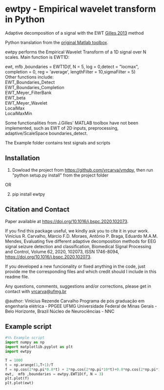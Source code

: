 #  ewtpy - Empirical wavelet transform in Python

Adaptive decomposition of a signal with the EWT [Gilles,2013](https://doi.org/10.1109/TSP.2013.2265222) method

Python translation from the [original Matlab toolbox](https://www.mathworks.com/matlabcentral/fileexchange/42141-empirical-wavelet-transforms).  

ewtpy performs the Empirical Wavelet Transform of a 1D signal over N scales. Main function is EWT1D:

ewt,  mfb ,boundaries = EWT1D(f, N = 5, log = 0,detect = "locmax", completion = 0, reg = 'average', lengthFilter = 10,sigmaFilter = 5)  
Other functions include:  
EWT_Boundaries_Detect  
EWT_Boundaries_Completion  
EWT_Meyer_FilterBank  
EWT_beta  
EWT_Meyer_Wavelet  
LocalMax  
LocalMaxMin  

Some functionalities from J.Gilles' MATLAB toolbox have not been implemented, such as EWT of 2D inputs, preprocessing, adaptive/ScaleSpace boundaries_detect.

The Example folder contains test signals and scripts

## Installation 

1) Dowload the project from https://github.com/vrcarva/vmdpy, then run "python setup.py install" from the project folder

OR

2) pip install ewtpy


## Citation and Contact
Paper available at https://doi.org/10.1016/j.bspc.2020.102073.  

If you find this package useful, we kindly ask you to cite it in your work.    
Vinícius R. Carvalho, Márcio F.D. Moraes, Antônio P. Braga, Eduardo M.A.M. Mendes,
Evaluating five different adaptive decomposition methods for EEG signal seizure detection and classification,
Biomedical Signal Processing and Control,
Volume 62,
2020,
102073,
ISSN 1746-8094,
https://doi.org/10.1016/j.bspc.2020.102073.


If you developed a new funcionality or fixed anything in the code, just provide me the corresponding files and which credit should I include in this readme file. 

Any questions, comments, suggestions and/or corrections, please get in contact with vrcarva@ufmg.br  

@author: Vinícius Rezende Carvalho
Programa de pós graduação em engenharia elétrica - PPGEE UFMG
Universidade Federal de Minas Gerais - Belo Horizonte, Brazil
Núcleo de Neurociências - NNC 


## Example script
```python
#%% Example script
import numpy as np
import matplotlib.pyplot as plt
import ewtpy

T = 1000
t = np.arange(1,T+1)/T
f = np.cos(2*np.pi*0.8*t) + 2*np.cos(2*np.pi*10*t)+0.8*np.cos(2*np.pi*100*t)
ewt,  mfb ,boundaries = ewtpy.EWT1D(f, N = 3)
plt.plot(f)
plt.plot(ewt)
```






